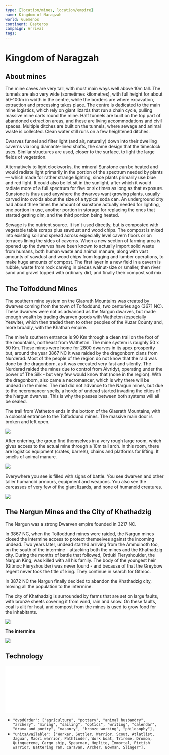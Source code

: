 ```yaml
---
type: [location/mines, location/empire]
name: Kingdom of Naragzah
world: Guemenos
continent: Easteros
campaign: Arrival
tags: 
---
```


# Kingdom of Naragzah

## About mines

The mine caves are very tall, with most main ways well above 10m tall. The tunnels are also very wide (sometimes kilometres), with full height for about 50-100m in width in the centre, while the borders are where excavation, extraction and processing takes place. The centre is dedicated to the main mine logistics, which rely on giant lizards that run a chain cycle, pulling massive mine carts round the mine. Half tunnels are built on the top part of abandoned extraction areas, and these are living accommodations and civil spaces. Multiple ditches are built on the tunnels, where sewage and animal waste is collected. Clean water still runs on a few heightened ditches.

Dwarves funnel and filter light (and air, naturally) down into their dwelling caverns via long diamante-lined shafts, the same design that the timeclock uses. Similar structures are used, closer to the surface, to light the large fields of vegetation.

Alternatively to light clockworks, the mineral Sunstone can be heated and would radiate light primarily in the portion of the spectrum needed by plants — which made for rather strange lighting, since plants primarily use blue and red light. It could also be let sit in the sunlight, after which it would radiate more of a full spectrum for five or six times as long as that exposure. Sunstone is thus used anywhere the dwarves want growing plants, usually carved into ovoids about the size of a typical soda can. An underground city had about three times the amount of sunstone actually needed for lighting, one portion in use, another portion in storage for replacing the ones that started getting dim, and the third portion being heated.

Sewage is the nutrient source. It isn't used directly, but is composted with vegetable table scraps plus sawdust and wood chips. The compost is mixed into existing soil and spread across especially level cavern floors or on terraces lining the sides of caverns. When a new section of farming area is opened up the dwarves have been known to actually import solid waste from humans, both human waste and animal manure, along with vast amounts of sawdust and wood chips from logging and lumber operations, to make huge amounts of compost. The first layer in a new field in a cavern is rubble, waste from rock carving in pieces walnut-size or smaller, then river sand and gravel topped with ordinary dirt, and finally their compost soil mix.

## The Tolfoddund Mines

The southern mine system on the Glasrath Mountains was created by dwarves coming from the town of Tolfoddund, two centuries ago (3671 NC). These dwarves were not as advanced as the Nargun dwarves, but made enough wealth by trading dwarven goods with Watheton (especially Yeswite), which then traded them to other peoples of the Kuzar County and, more broadly, with the Khathan empire.

The mine's southern entrance is 90 Km through a clean trail on the foot of the mountains, northeast from Watheton. The mine system is roughly 50 x 50 Km. These mines were home for 2800 dwarves in its apex prosperity but, around the year 3867 NC it was raided by the dragonborn clans from Nurderad. Most of the people of the region do not know that the raid was done by the dragonborn, as it was executed very fast and silently. The Nurderad raided the mines due to control from Aivridyt, operating under the power of The Silk - but very few would know that (none in the region). With the dragonborn, also came a necromancer, which is why there will be undead in the mines. The raid did not advance to the Nargun mines, but due to the necromancer spells, a horde of undead started invading the cities of the Nargun dwarves. This is why the passes between both systems will all be sealed.

The trail from Watheton ends in the bottom of the Glasrath Mountains, with a colossal entrance to the Tolfoddund mines. The massive main door is broken and left open.

![](_aux/Pasted%20image%2020230326110900.png)

After entering, the group find themselves in a very rough large room, which gives access to the actual mine through a 10m tall arch. In this room, there are logistics equipment (crates, barrels), chains and platforms for lifting. It smells of animal manure.

![](_aux/Pasted%20image%2020230326110920.png)

Everywhere you see is filled with signs of battle. You see dwarven and other taller humanoid armours, equipment and weapons. You also see the carcasses of very few of the giant lizards, and none of humanoid creatures.

![](_aux/Pasted%20image%2020230327222344.png)

## The Nargun Mines and the City of Khathadzig

The Nargun was a strong Dwarven empire founded in 3217 NC.

In 3867 NC, when the Tolfoddund mines were raided, the Nargun mines closed the intermine access to protect themselves against the incoming undead. Two years later, undead started arriving from the Ammuinoth too, on the south of the intermine - attacking both the mines and the Khathadzig city. During the months of battle that followed, Orduki Fieryshoulder, the Nargun King, was killed with all his family. The body of the youngest heir (Gitmoc Fieryshoulder) was never found - and because of that the Greybow regent never took the title of king. They continue in search for Gitmoc.

In 3872 NC the Nargun finally decided to abandon the Khathadzig city, moving all the population to the intermine.

The city of Khathadzig is surrounded by farms that are set on large faults, with bronze sheets covering it from wind, rain and snow. On these faults, coal is alit for heat, and compost from the mines is used to grow food for the inhabitants.

![](_aux/Pasted%20image%2020230326110955.png)

**The intermine**

![](_aux/Pasted%20image%2020230327222715.png)

## Technology

![technology](../technology.md)

* `"dvpdOrder": ["agriculture", "pottery", "animal husbandry", "archery", "mining", "sailing", "optics", "writing", "calendar", "drama and poetry", "masonry", "bronze working", "philosophy"],`
* `"unitsAvailable": ["Worker, Settler, Warrior, Scout, Atlatlist, Jaguar, Maori warrior, Pathfinder, Work boat, Trireme, Dromon, Quinquereme, Cargo ship, Spearman, Hoplite, Immortal, Pictish warrior, Battering ram, Caravan, Archer, Bowman, Slinger"],`
